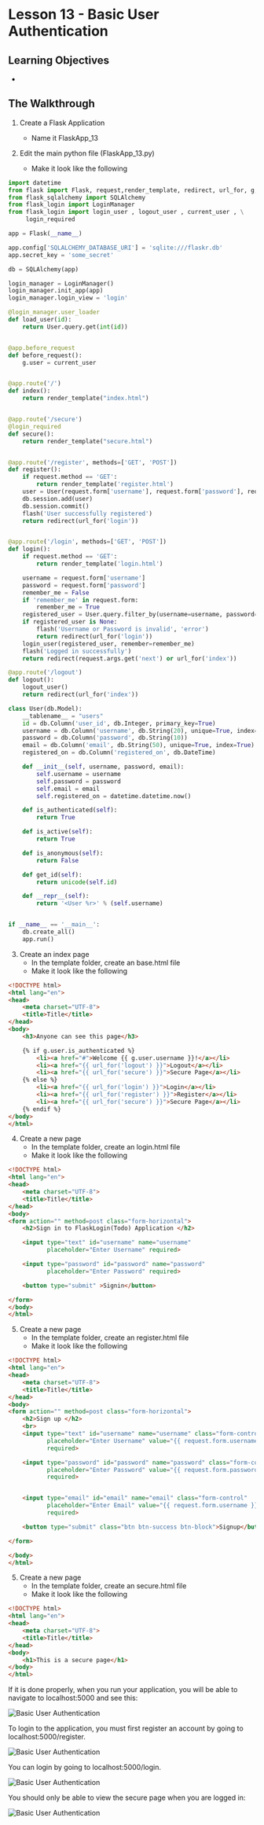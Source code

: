 # Lesson 13 - Basic User Authentication

## Learning Objectives
* 

## The Walkthrough
1. Create a Flask Application
	* Name it FlaskApp_13

2. Edit the main python file (FlaskApp_13.py)
	* Make it look like the following
    
```python
import datetime
from flask import Flask, request,render_template, redirect, url_for, g, flash
from flask_sqlalchemy import SQLAlchemy
from flask_login import LoginManager
from flask_login import login_user , logout_user , current_user , \
     login_required

app = Flask(__name__)

app.config['SQLALCHEMY_DATABASE_URI'] = 'sqlite:///flaskr.db'
app.secret_key = 'some_secret'

db = SQLAlchemy(app)

login_manager = LoginManager()
login_manager.init_app(app)
login_manager.login_view = 'login'

@login_manager.user_loader
def load_user(id):
    return User.query.get(int(id))


@app.before_request
def before_request():
    g.user = current_user


@app.route('/')
def index():
    return render_template("index.html")


@app.route('/secure')
@login_required
def secure():
    return render_template("secure.html")


@app.route('/register', methods=['GET', 'POST'])
def register():
    if request.method == 'GET':
        return render_template('register.html')
    user = User(request.form['username'], request.form['password'], request.form['email'])
    db.session.add(user)
    db.session.commit()
    flash('User successfully registered')
    return redirect(url_for('login'))


@app.route('/login', methods=['GET', 'POST'])
def login():
    if request.method == 'GET':
        return render_template('login.html')

    username = request.form['username']
    password = request.form['password']
    remember_me = False
    if 'remember_me' in request.form:
        remember_me = True
    registered_user = User.query.filter_by(username=username, password=password).first()
    if registered_user is None:
        flash('Username or Password is invalid', 'error')
        return redirect(url_for('login'))
    login_user(registered_user, remember=remember_me)
    flash('Logged in successfully')
    return redirect(request.args.get('next') or url_for('index'))

@app.route('/logout')
def logout():
    logout_user()
    return redirect(url_for('index'))

class User(db.Model):
    __tablename__ = "users"
    id = db.Column('user_id', db.Integer, primary_key=True)
    username = db.Column('username', db.String(20), unique=True, index=True)
    password = db.Column('password', db.String(10))
    email = db.Column('email', db.String(50), unique=True, index=True)
    registered_on = db.Column('registered_on', db.DateTime)

    def __init__(self, username, password, email):
        self.username = username
        self.password = password
        self.email = email
        self.registered_on = datetime.datetime.now()

    def is_authenticated(self):
        return True

    def is_active(self):
        return True

    def is_anonymous(self):
        return False

    def get_id(self):
        return unicode(self.id)

    def __repr__(self):
        return '<User %r>' % (self.username)


if __name__ == '__main__':
    db.create_all()
    app.run()
```


3. Create an index page
	* In the template folder, create an base.html file
	* Make it look like the following
    
```html
<!DOCTYPE html>
<html lang="en">
<head>
    <meta charset="UTF-8">
    <title>Title</title>
</head>
<body>
    <h3>Anyone can see this page</h3>

    {% if g.user.is_authenticated %}
        <li><a href="#">Welcome {{ g.user.username }}!</a></li>
        <li><a href="{{ url_for('logout') }}">Logout</a></li>
        <li><a href="{{ url_for('secure') }}">Secure Page</a></li>
    {% else %}
        <li><a href="{{ url_for('login') }}">Login</a></li>
        <li><a href="{{ url_for('register') }}">Register</a></li>
        <li><a href="{{ url_for('secure') }}">Secure Page</a></li>
    {% endif %}
</body>
</html>
```


4. Create a new page
	* In the template folder, create an login.html file
	* Make it look like the following

```html
<!DOCTYPE html>
<html lang="en">
<head>
    <meta charset="UTF-8">
    <title>Title</title>
</head>
<body>
<form action="" method=post class="form-horizontal">
    <h2>Sign in to FlaskLogin(Todo) Application </h2>

    <input type="text" id="username" name="username"
           placeholder="Enter Username" required>

    <input type="password" id="password" name="password"
           placeholder="Enter Password" required>

    <button type="submit" >Signin</button>

</form>
</body>
</html>
```

5. Create a new page
	* In the template folder, create an register.html file
	* Make it look like the following

```html
<!DOCTYPE html>
<html lang="en">
<head>
    <meta charset="UTF-8">
    <title>Title</title>
</head>
<body>
<form action="" method=post class="form-horizontal">
    <h2>Sign up </h2>
    <br>
    <input type="text" id="username" name="username" class="form-control"
           placeholder="Enter Username" value="{{ request.form.username }}"
           required>

    <input type="password" id="password" name="password" class="form-control"
           placeholder="Enter Password" value="{{ request.form.password }}"
           required>


    <input type="email" id="email" name="email" class="form-control"
           placeholder="Enter Email" value="{{ request.form.username }}"
           required>

    <button type="submit" class="btn btn-success btn-block">Signup</button>

</form>

</body>
</html>
```


5. Create a new page
	* In the template folder, create an secure.html file
	* Make it look like the following
    
```html
<!DOCTYPE html>
<html lang="en">
<head>
    <meta charset="UTF-8">
    <title>Title</title>
</head>
<body>
    <h1>This is a secure page</h1>
</body>
</html>
```

If it is done properly, when you run your application, you will be able to navigate to localhost:5000 and see this:

![Basic User Authentication](img/lesson13a.png)

To login to the application, you must first register an account by going to localhost:5000/register.

![Basic User Authentication](img/lesson13d.png)

You can login by going to localhost:5000/login.

![Basic User Authentication](img/lesson13b.png)

You should only be able to view the secure page when you are logged in:

![Basic User Authentication](img/lesson13e.png)
